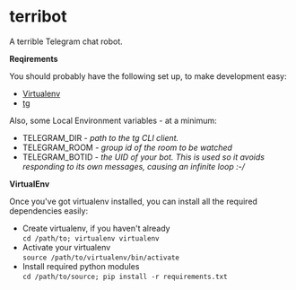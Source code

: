 terribot
========

A terrible Telegram chat robot.

**Reqirements**

You should probably have the following set up, to make development easy:
* [Virtualenv](http://docs.python-guide.org/en/latest/dev/virtualenvs/)
* [tg](https://github.com/efaisal/tg)


Also, some Local Environment variables - at a minimum:
* TELEGRAM_DIR - *path to the tg CLI client.*
* TELEGRAM_ROOM - *group id of the room to be watched*
* TELEGRAM_BOTID - *the UID of your bot. This is used so it avoids responding to its own messages, causing an infinite loop :-/*

**VirtualEnv**

Once you've got virtualenv installed, you can install all the required dependencies easily:
* Create virtualenv, if you haven't already <br>
```cd /path/to; virtualenv virtualenv```
* Activate your virtualenv <br>
```source /path/to/virtualenv/bin/activate```
* Install required python modules <br>
```cd /path/to/source; pip install -r requirements.txt```
